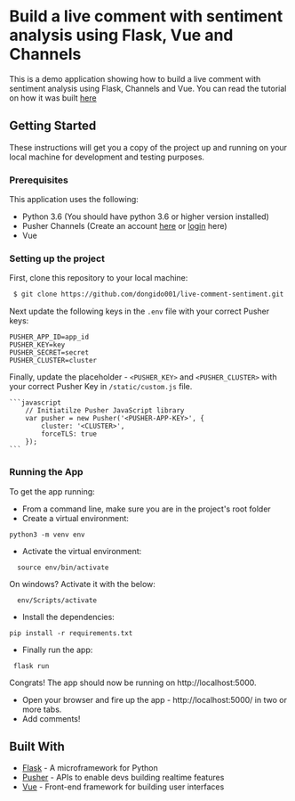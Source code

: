 # Build a live comment with sentiment analysis using Flask, Vue and Channels

This is a demo application showing how to build a live comment with sentiment analysis using Flask, Channels and Vue. You can read the tutorial on how it was built [here](https://pusher.com/tutorials/flask-vue-comments)

## Getting Started

These instructions will get you a copy of the project up and running on your local machine for development and testing purposes.

### Prerequisites

This application uses the following:

 - Python 3.6 (You should have python 3.6 or higher version installed)
 - Pusher Channels (Create an account [here](https://dashboard.pusher.com/accounts/sign_up) or [login](https://dashboard.pusher.com/accounts/sign_in) here)
 - Vue

### Setting up the project

First, clone this repository to your local machine:

```sh
 $ git clone https://github.com/dongido001/live-comment-sentiment.git
```

 Next update the following keys in the `.env` file with your correct Pusher keys:
  ```
  PUSHER_APP_ID=app_id
  PUSHER_KEY=key
  PUSHER_SECRET=secret
  PUSHER_CLUSTER=cluster
  ```

  Finally, update the placeholder - `<PUSHER_KEY>` and `<PUSHER_CLUSTER>` with your correct Pusher Key in `/static/custom.js` file.

    ```javascript
        // Initiatilze Pusher JavaScript library
        var pusher = new Pusher('<PUSHER-APP-KEY>', {
            cluster: '<CLUSTER>',
            forceTLS: true
        });
    ```

### Running the App

To get the app running:

 - From a command line, make sure you are in the project's root folder
 - Create a virtual environment:
 ```
 python3 -m venv env
 ```
 - Activate the virtual environment:
 ```
   source env/bin/activate
 ```
 On windows? Activate it with the below:
 ```
   env/Scripts/activate
 ```

 - Install the dependencies:
 ```
 pip install -r requirements.txt
 ```

 - Finally run the app:
 ```
  flask run
 ```

 Congrats! The app should now be running on http://localhost:5000.


- Open your browser and fire up the app - http://localhost:5000/ in two or more tabs.
- Add comments!

## Built With

* [Flask](http://flask.pocoo.org/) - A microframework for Python
* [Pusher](https://pusher.com/) - APIs to enable devs building realtime features
* [Vue](https://vuejs.org/) - Front-end framework for building user interfaces
